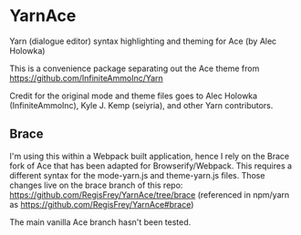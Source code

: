 # YarnAce
Yarn (dialogue editor) syntax highlighting and theming for Ace (by Alec Holowka)

This is a convenience package separating out the Ace theme from https://github.com/InfiniteAmmoInc/Yarn

Credit for the original mode and theme files goes to Alec Holowka (InfiniteAmmoInc), Kyle J. Kemp (seiyria), and other Yarn contributors.

## Brace
I'm using this within a Webpack built application, hence I rely on the Brace fork of Ace that has been adapted for Browserify/Webpack. This requires a different syntax for the mode-yarn.js and theme-yarn.js files. Those changes live on the brace branch of this repo: https://github.com/RegisFrey/YarnAce/tree/brace (referenced in npm/yarn as https://github.com/RegisFrey/YarnAce#brace)

The main vanilla Ace branch hasn't been tested.
